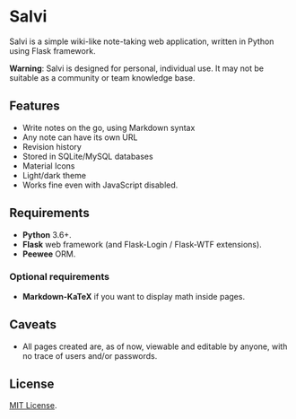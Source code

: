 # Salvi

Salvi is a simple wiki-like note-taking web application, written in Python using
Flask framework.

**Warning**: Salvi is designed for personal, individual use.  It may not be
suitable as a community or team knowledge base.

## Features

+ Write notes on the go, using Markdown syntax
+ Any note can have its own URL
+ Revision history
+ Stored in SQLite/MySQL databases
+ Material Icons
+ Light/dark theme
+ Works fine even with JavaScript disabled.

## Requirements

+ **Python** 3.6+.
+ **Flask** web framework (and Flask-Login / Flask-WTF extensions).
+ **Peewee** ORM.

### Optional requirements

* **Markdown-KaTeX** if you want to display math inside pages.

## Caveats

+ All pages created are, as of now, viewable and editable by anyone, with no
  trace of users and/or passwords.

## License

[MIT License](./LICENSE).
